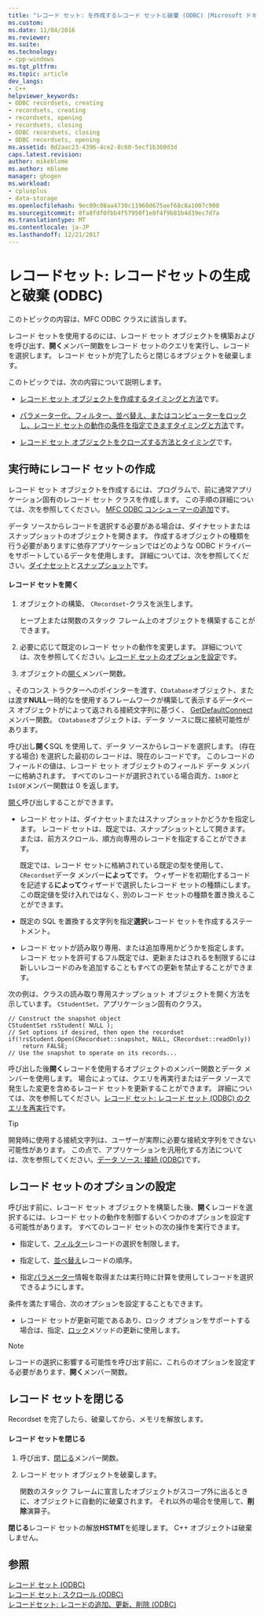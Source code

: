 ```yaml
---
title: "レコード セット: を作成するレコード セットと破棄 (ODBC) |Microsoft ドキュメント"
ms.custom: 
ms.date: 11/04/2016
ms.reviewer: 
ms.suite: 
ms.technology:
- cpp-windows
ms.tgt_pltfrm: 
ms.topic: article
dev_langs:
- C++
helpviewer_keywords:
- ODBC recordsets, creating
- recordsets, creating
- recordsets, opening
- recordsets, closing
- ODBC recordsets, closing
- ODBC recordsets, opening
ms.assetid: 8d2aac23-4396-4ce2-8c60-5ecf1b360d3d
caps.latest.revision: 
author: mikeblome
ms.author: mblome
manager: ghogen
ms.workload:
- cplusplus
- data-storage
ms.openlocfilehash: 9ec09c08aa4730c11960d675aef68c8a1007c900
ms.sourcegitcommit: 8fa8fdf0fbb4f57950f1e8f4f9b81b4d39ec7d7a
ms.translationtype: MT
ms.contentlocale: ja-JP
ms.lasthandoff: 12/21/2017
---
```

# <a name="recordset-creating-and-closing-recordsets-odbc"></a>レコードセット: レコードセットの生成と破棄 (ODBC)
このトピックの内容は、MFC ODBC クラスに該当します。  
  
 レコード セットを使用するのには、レコード セット オブジェクトを構築およびを呼び出す、**開く**メンバー関数をレコード セットのクエリを実行し、レコードを選択します。 レコード セットが完了したらと閉じるオブジェクトを破棄します。  
  
 このトピックでは、次の内容について説明します。  
  
-   [レコード セット オブジェクトを作成するタイミングと方法](#_core_creating_recordsets_at_run_time)です。  
  
-   [パラメーター化、フィルター、並べ替え、またはコンピューターをロックし、レコード セットの動作の条件を指定できますタイミングと方法](#_core_setting_recordset_options)です。  
  
-   [レコード セット オブジェクトをクローズする方法とタイミング](#_core_closing_a_recordset)です。  
  
##  <a name="_core_creating_recordsets_at_run_time"></a>実行時にレコード セットの作成  
 レコード セット オブジェクトを作成するには、プログラムで、前に通常アプリケーション固有のレコード セット クラスを作成します。 この手順の詳細については、次を参照してください。 [MFC ODBC コンシューマーの追加](../../mfc/reference/adding-an-mfc-odbc-consumer.md)です。  
  
 データ ソースからレコードを選択する必要がある場合は、ダイナセットまたはスナップショットのオブジェクトを開きます。 作成するオブジェクトの種類を行う必要がありますに依存アプリケーションではどのような ODBC ドライバーをサポートしているデータを使用します。 詳細については、次を参照してください。[ダイナセット](../../data/odbc/dynaset.md)と[スナップショット](../../data/odbc/snapshot.md)です。  
  
#### <a name="to-open-a-recordset"></a>レコード セットを開く  
  
1.  オブジェクトの構築、 `CRecordset`-クラスを派生します。  
  
     ヒープ上または関数のスタック フレーム上のオブジェクトを構築することができます。  
  
2.  必要に応じて既定のレコード セットの動作を変更します。 詳細については、次を参照してください。[レコード セットのオプションを設定](#_core_setting_recordset_options)です。  
  
3.  オブジェクトの[開く](../../mfc/reference/crecordset-class.md#open)メンバー関数。  
  
 、そのコンス トラクターへのポインターを渡す、`CDatabase`オブジェクト、または渡す**NULL**一時的なを使用するフレームワークが構築して表示するデータベース オブジェクトがによって返される接続文字列に基づく、 [GetDefaultConnect](../../mfc/reference/crecordset-class.md#getdefaultconnect)メンバー関数。 `CDatabase`オブジェクトは、データ ソースに既に接続可能性があります。  
  
 呼び出し**開く**SQL を使用して、データ ソースからレコードを選択します。 (存在する場合) を選択した最初のレコードは、現在のレコードです。 このレコードのフィールドの値は、レコード セット オブジェクトのフィールド データ メンバーに格納されます。 すべてのレコードが選択されている場合両方、`IsBOF`と`IsEOF`メンバー関数は 0 を返します。  
  
 [開く](../../mfc/reference/crecordset-class.md#open)呼び出しすることができます。  
  
-   レコード セットは、ダイナセットまたはスナップショットかどうかを指定します。 レコード セットは、既定では、スナップショットとして開きます。 または、前方スクロール、順方向専用のレコードを指定することができます。  
  
     既定では、レコード セットに格納されている既定の型を使用して、`CRecordset`データ メンバー**によって**です。 ウィザードを初期化するコードを記述する**によって**ウィザードで選択したレコード セットの種類にします。 この既定値を受け入れではなく、別のレコード セットの種類を置き換えることができます。  
  
-   既定の SQL を置換する文字列を指定**選択**レコード セットを作成するステートメント。  
  
-   レコード セットが読み取り専用、または追加専用かどうかを指定します。 レコード セットを許可するフル既定では、更新またはされるを制限するには新しいレコードのみを追加することもすべての更新を禁止することができます。  
  
 次の例は、クラスの読み取り専用スナップショット オブジェクトを開く方法を示しています。 `CStudentSet`、アプリケーション固有のクラス。  
  
```  
// Construct the snapshot object  
CStudentSet rsStudent( NULL );  
// Set options if desired, then open the recordset  
if(!rsStudent.Open(CRecordset::snapshot, NULL, CRecordset::readOnly))  
    return FALSE;  
// Use the snapshot to operate on its records...  
```  
  
 呼び出した後**開く**レコードを使用するオブジェクトのメンバー関数とデータ メンバーを使用します。 場合によっては、クエリを再実行またはデータ ソースで発生した変更を含めるレコード セットを更新することができます。 詳細については、次を参照してください。[レコード セット: レコード セット (ODBC) のクエリを再実行](../../data/odbc/recordset-requerying-a-recordset-odbc.md)です。  
  
> [!TIP]
>  開発時に使用する接続文字列は、ユーザーが実際に必要な接続文字列をできない可能性があります。 この点で、アプリケーションを汎用化する方法については、次を参照してください。[データ ソース: 接続 (ODBC)](../../data/odbc/data-source-managing-connections-odbc.md)です。  
  
##  <a name="_core_setting_recordset_options"></a>レコード セットのオプションの設定  
 呼び出す前に、レコード セット オブジェクトを構築した後、**開く**レコードを選択するには、レコード セットの動作を制御するいくつかのオプションを設定する可能性があります。 すべてのレコード セットの次の操作を実行できます。  
  
-   指定して、[フィルター](../../data/odbc/recordset-filtering-records-odbc.md)レコードの選択を制限します。  
  
-   指定して、[並べ替え](../../data/odbc/recordset-sorting-records-odbc.md)レコードの順序。  
  
-   指定[パラメーター](../../data/odbc/recordset-parameterizing-a-recordset-odbc.md)情報を取得または実行時に計算を使用してレコードを選択できるようにします。  
  
 条件を満たす場合、次のオプションを設定することもできます。  
  
-   レコード セットが更新可能であるあり、ロック オプションをサポートする場合は、指定、[ロック](../../data/odbc/recordset-locking-records-odbc.md)メソッドの更新に使用します。  
  
> [!NOTE]
>  レコードの選択に影響する可能性を呼び出す前に、これらのオプションを設定する必要があります、**開く**メンバー関数。  
  
##  <a name="_core_closing_a_recordset"></a>レコード セットを閉じる  
 Recordset を完了したら、破棄してから、メモリを解放します。  
  
#### <a name="to-close-a-recordset"></a>レコード セットを閉じる  
  
1.  呼び出す、[閉じる](../../mfc/reference/crecordset-class.md#close)メンバー関数。  
  
2.  レコード セット オブジェクトを破棄します。  
  
     関数のスタック フレームに宣言したオブジェクトがスコープ外に出るときに、オブジェクトに自動的に破棄されます。 それ以外の場合を使用して、**削除**演算子。  
  
 **閉じる**レコード セットの解放**HSTMT**を処理します。 C++ オブジェクトは破棄しません。  
  
## <a name="see-also"></a>参照  
 [レコード セット (ODBC)](../../data/odbc/recordset-odbc.md)   
 [レコード セット: スクロール (ODBC)](../../data/odbc/recordset-scrolling-odbc.md)   
 [レコードセット: レコードの追加、更新、削除 (ODBC)](../../data/odbc/recordset-adding-updating-and-deleting-records-odbc.md)